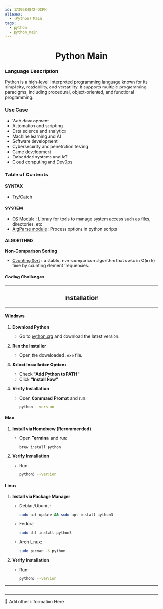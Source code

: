 ```yaml
---
id: 1739684842-DCPH
aliases:
  - (Python) Main
tags:
  - python
  - python_main
---
```


<center>
<h1>Python Main</h1>
</center>


### Language Description
Python is a high-level, interpreted programming language known for its
simplicity, readability, and versatility. It supports multiple programming
paradigms, including procedural, object-oriented, and functional programming.

### Use Case
- Web development
- Automation and scripting
- Data science and analytics
- Machine learning and AI
- Software development
- Cybersecurity and penetration testing
- Game development
- Embedded systems and IoT
- Cloud computing and DevOps

### Table of Contents
#### SYNTAX
- [Try/Catch](python/1740093213-PGIJ.md)


#### SYSTEM
- [OS Module](python/1740088096-QYIH.md)   : Library for tools to manage system access such as files, directories, etc
- [ArgParse module]()   : Process options in python scripts

#### ALGORITHMS

**Non-Comparison Sorting**
- [Counting Sort](python/algorithms/1739660154-AKMM.md)    : a stable, non-comparison algorithm that sorts in O(n+k) time by counting element frequencies.


#### Coding Challenges


<center>
  <hr>
  <h2>Installation</h2>
  <hr>
</center>

#### **Windows**
1. **Download Python**  
   - Go to [python.org](https://www.python.org/downloads/) and download the latest version.

2. **Run the Installer**  
   - Open the downloaded `.exe` file.

3. **Select Installation Options**  
   - Check **"Add Python to PATH"**  
   - Click **"Install Now"**  

4. **Verify Installation**  
   - Open **Command Prompt** and run:  
     ```bash
     python --version
     ```

#### **Mac**
1. **Install via Homebrew (Recommended)**  
   - Open **Terminal** and run:  
     ```bash
     brew install python
     ```

2. **Verify Installation**  
   - Run:  
     ```bash
     python3 --version
     ```

#### **Linux**
1. **Install via Package Manager**  
   - Debian/Ubuntu:  
     ```bash
     sudo apt update && sudo apt install python3
     ```
   - Fedora:  
     ```bash
     sudo dnf install python3
     ```
   - Arch Linux:  
     ```bash
     sudo pacman -S python
     ```

2. **Verify Installation**  
   - Run:  
     ```bash
     python3 --version
     ```

<center>
  <hr>
  <h2></h2>
  <hr>
</center>
📌 Add other information Here

